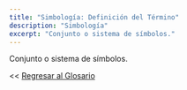 ```yaml
---
title: "Simbología: Definición del Término"
description: "Simbología"
excerpt: "Conjunto o sistema de símbolos."
---
```


Conjunto o sistema de símbolos.

<< [Regresar al Glosario](/glosario/ "Regresar a la Página Principal del Glosario")